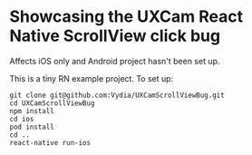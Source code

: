 # Showcasing the UXCam React Native ScrollView click bug

Affects iOS only and Android project hasn't been set up.

This is a tiny RN example project.  To set up:
```
git clone git@github.com:Vydia/UXCamScrollViewBug.git
cd UXCamScrollViewBug
npm install
cd ios
pod install
cd ..
react-native run-ios
```
